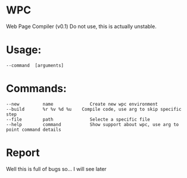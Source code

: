 # WPC
Web Page Compiler (v0.1)
Do not use, this is actually unstable.

# Usage:
    --command  [arguments]

# Commands:
    --new         name              Create new wpc environment
    --build       %r %v %d %u    Compile code, use arg to skip specific step
    --file        path              Selecte a specific file
    --help        command           Show support about wpc, use arg to point command details

# Report
Well this is full of bugs so... I will see later
